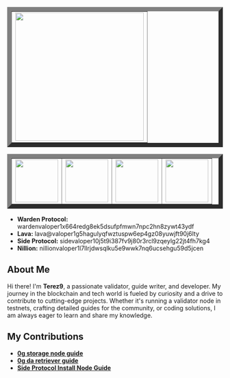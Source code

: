 <table align=center border=10 padding=0>
  <tr>
    <td>
      <img src="https://github.com/user-attachments/assets/2bc71f16-0d3d-460b-9205-4c7b052cc930" margin=0 width=300>
    </td>
  </tr>
</table>

<table align=center border=10 padding=0>
  <tr>
    <td>
      <img src="https://github.com/user-attachments/assets/128b9266-a409-462c-a441-15f6a225755a" margin=0 width=100>
    </td>
    <td>
      <img src="https://github.com/user-attachments/assets/95aa5989-6e19-49cc-b1b7-202990a75153" margin=0 width=100>
    </td>
    <td>
      <img src="https://github.com/user-attachments/assets/28caea93-9325-4feb-b0b2-bbe9ef97154d" margin=0 width=100>
    </td>
    <td>
      <img src="https://github.com/user-attachments/assets/c8fa822b-64ce-4492-bbee-050c8e6c6e0a" margin=0 width=100>
    </td>
  </tr>
</table>

- **Warden Protocol:** wardenvaloper1x664redg8ek5dsufpfmwn7npc2hn8zywt43ydf
- **Lava:** lava@valoper1g5hagulyqfwztuspw6ep4gz08yuwjft90j6lty
- **Side Protocol:** sidevaloper10j5t9i387fv9j80r3rcl9zqeylg22jt4fh7kg4
- **Nillion:** nillionvaloper1l7llrjdwsqlku5e9wwk7nq6ucsehgu59d5jcen

## About Me

Hi there! I'm **Terez9**, a passionate validator, guide writer, and developer. My journey in the blockchain and tech world is fueled by curiosity and a drive to contribute to cutting-edge projects. Whether it's running a validator node in testnets, crafting detailed guides for the community, or coding solutions, I am always eager to learn and share my knowledge.

## My Contributions

- [**0g storage node guide**](https://github.com/Terez9/0g-labs-guides/blob/main/0g-storage-node-guide)
- [**0g da retriever guide**](https://github.com/Terez9/0g-labs-guides/blob/main/0g-da-retriever-guide)
- [**Side Protocol Install Node Guide**](https://github.com/Terez9/Side-Protocol-Install-Node-Guide)

